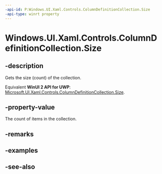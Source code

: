 ```yaml
---
-api-id: P:Windows.UI.Xaml.Controls.ColumnDefinitionCollection.Size
-api-type: winrt property
---
```


<!-- Property syntax
public uint Size { get; }
-->

# Windows.UI.Xaml.Controls.ColumnDefinitionCollection.Size

## -description
Gets the size (count) of the collection.

Equivalent **WinUI 2 API for UWP**: [Microsoft.UI.Xaml.Controls.ColumnDefinitionCollection.Size](/windows/winui/api/microsoft.ui.xaml.controls.columndefinitioncollection.size).

## -property-value
The count of items in the collection.

## -remarks

## -examples

## -see-also
